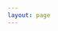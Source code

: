 ```yaml
---
layout: page
---
```

<script setup>
import {
  VPTeamPage,
  VPTeamPageTitle,
  VPTeamMembers,
  VPTeamPageSection,
} from 'vitepress/theme'

const coreMembers = [
  {
    avatar: 'https://avatars.githubusercontent.com/u/40727745',
    name: 'JohnserfSeed',
    title: '主创者',
    links: [
      { icon: 'github', link: 'https://github.com/Johnserf-Seed', ariaLabel: 'GitHub' },
      { icon: 'discord', link: 'https://discord.gg/3PhtPmgHf8', ariaLabel: 'Discord' },
    ],
    sponsor: "https://patreon.com/F2_pypi",
    actionText: "赞助"
  },
]

const partners = [
  {
    avatar: 'https://avatars.githubusercontent.com/in/29110',
    name: 'dependabot[bot]',
    title: '贡献者',
    links: [
      { icon: 'github', link: 'https://github.com/apps/dependabot', ariaLabel: 'GitHub Dependa Bot' },
    ]
  },
  {
    avatar: 'https://avatars.githubusercontent.com/in/57789',
    name: 'github-advanced-security[bot]',
    title: '贡献者',
    links: [
      { icon: 'github', link: 'https://github.com/apps/github-advanced-security', ariaLabel: 'Github Advanced Security' },
    ]
  },
  {
    avatar: 'https://avatars.githubusercontent.com/u/28860556',
    name: 'LRTFK',
    title: '贡献者',
    links: [
      { icon: 'github', link: 'https://github.com/LRTFK', ariaLabel: 'GitHub LRTFK' },
    ]
  },
]

const sponsors = [
  {
    avatar: 'https://avatars.githubusercontent.com/u/119824398',
    name: 'TikHub',
    title: '赞助者',
    links: [
      { icon: 'github', link: 'https://github.com/TikHub', ariaLabel: 'GitHub TikHub' },
    ]
  },
]

</script>

<VPTeamPage>
  <VPTeamPageTitle>
    <template #title>
      开发团队
    </template>
    <template #lead>
      F2 的开发由一个自我团队指导，其中一些人将在下文中介绍。
    </template>
  </VPTeamPageTitle>
  <VPTeamMembers size="medium" :members="coreMembers" />

  <VPTeamPageSection>
    <template #title>贡献者</template>
    <template #lead>
      以下是为 F2 的发展做出贡献的部分贡献者。
    </template>
    <template #members>
      <VPTeamMembers size="small" :members="partners" />
    </template>
  </VPTeamPageSection>

  <VPTeamPageSection>
    <template #title>赞助者</template>
    <template #lead>
      以下是为 F2 的发展做出贡献的部分赞助者。
    </template>
    <template #members>
      <VPTeamMembers size="small" :members="sponsors" />
    </template>
   </VPTeamPageSection>
</VPTeamPage>